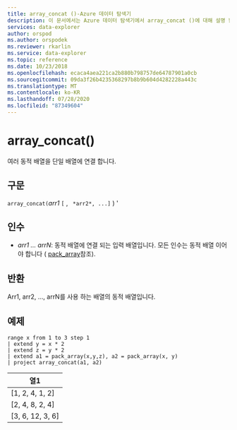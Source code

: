 ```yaml
---
title: array_concat ()-Azure 데이터 탐색기
description: 이 문서에서는 Azure 데이터 탐색기에서 array_concat ()에 대해 설명 합니다.
services: data-explorer
author: orspod
ms.author: orspodek
ms.reviewer: rkarlin
ms.service: data-explorer
ms.topic: reference
ms.date: 10/23/2018
ms.openlocfilehash: ecaca4aea221ca2b880b798757de64787901a0cb
ms.sourcegitcommit: 09da3f26b4235368297b8b9b604d4282228a443c
ms.translationtype: MT
ms.contentlocale: ko-KR
ms.lasthandoff: 07/28/2020
ms.locfileid: "87349604"
---
```

# <a name="array_concat"></a>array_concat()

여러 동적 배열을 단일 배열에 연결 합니다.

## <a name="syntax"></a>구문

`array_concat(`*arr1* `[` , ` *arr2*, ...]` ) '

## <a name="arguments"></a>인수

* *arr1 ... arrN*: 동적 배열에 연결 되는 입력 배열입니다. 모든 인수는 동적 배열 이어야 합니다 ( [pack_array](packarrayfunction.md)참조). 

## <a name="returns"></a>반환

Arr1, arr2, ..., arrN를 사용 하는 배열의 동적 배열입니다.

## <a name="example"></a>예제

<!-- csl: https://help.kusto.windows.net:443/Samples -->
```kusto
range x from 1 to 3 step 1
| extend y = x * 2
| extend z = y * 2
| extend a1 = pack_array(x,y,z), a2 = pack_array(x, y)
| project array_concat(a1, a2)
```

|열1|
|---|
|[1, 2, 4, 1, 2]|
|[2, 4, 8, 2, 4]|
|[3, 6, 12, 3, 6]|
